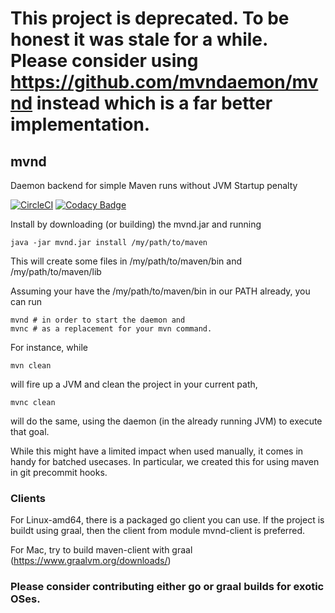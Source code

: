 
# This project is deprecated. To be honest it was stale for a while. Please consider using https://github.com/mvndaemon/mvnd instead which is a far better implementation.

## mvnd
Daemon backend for simple Maven runs without JVM Startup penalty

[![CircleCI](https://circleci.com/gh/Mercateo/mvnd/tree/master.svg?style=svg)](https://circleci.com/gh/Mercateo/mvnd/tree/master)
[![Codacy Badge](https://api.codacy.com/project/badge/Grade/4244d23fe9794184a4b4d44256194be2)](https://www.codacy.com/app/uwe/mvnd?utm_source=github.com&amp;utm_medium=referral&amp;utm_content=Mercateo/mvnd&amp;utm_campaign=Badge_Grade)

Install by downloading (or building) the mvnd.jar and running

	java -jar mvnd.jar install /my/path/to/maven

This will create some files in /my/path/to/maven/bin and /my/path/to/maven/lib

Assuming your have the /my/path/to/maven/bin in our PATH already, you can run

    mvnd # in order to start the daemon and
    mvnc # as a replacement for your mvn command. 

For instance, while

    mvn clean 

will fire up a JVM and clean the project in your current path,

    mvnc clean

will do the same, using the daemon (in the already running JVM) to execute that goal.

While this might have a limited impact when used manually, it comes in handy for batched usecases. In particular, we created this for using maven in git precommit hooks.

### Clients

For Linux-amd64, there is a packaged go client you can use. If the project
is buildt using graal, then the client from module mvnd-client is preferred.

For Mac, try to build maven-client with graal
(https://www.graalvm.org/downloads/)

### Please consider contributing either go or graal builds for exotic OSes.
